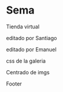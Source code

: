 # Sema

Tienda virtual

editado por Santiago

editado por Emanuel

css de la galeria

Centrado de imgs

Footer